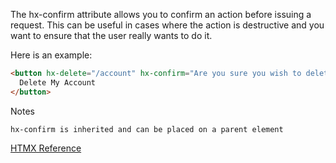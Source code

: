 The hx-confirm attribute allows you to confirm an action before issuing a request. This can be useful in cases where the action is destructive and you want to ensure that the user really wants to do it.

Here is an example:

```html
<button hx-delete="/account" hx-confirm="Are you sure you wish to delete your account?">
  Delete My Account
</button>
```

Notes

    hx-confirm is inherited and can be placed on a parent element

[HTMX Reference](https://htmx.org/attributes/hx-confirm/)

